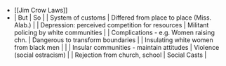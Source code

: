 - [[Jim Crow Laws]]
- | But | So |
  | System of customs | Differed from place to place (Miss. Alab.) |
  | Depression: perceived competition for resources | Militant policing by white communities |
  | Complications - e.g. Women raising chn. | Dangerous to transform boundaries |
  | Insulating white women from black men |  |
  | Insular communities - maintain attitudes | Violence (social ostracism) |
  | Rejection from church, school | Social Casts |